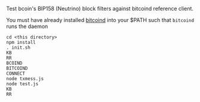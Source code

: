 Test bcoin's BIP158 (Neutrino) block filters against bitcoind reference client.

You must have already installed [bitcoind](https://github.com/bitcoin/bitcoin) into your $PATH such that `bitcoind` runs the daemon


```
cd <this directory>
npm install
. init.sh
KB
RR
BCOIND
BITCOIND
CONNECT
node txmess.js
node test.js
KB
RR
```
